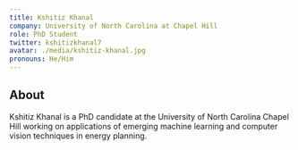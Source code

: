 ```yaml
---
title: Kshitiz Khanal
company: University of North Carolina at Chapel Hill
role: PhD Student
twitter: kshitizkhanal7
avatar: ./media/kshitiz-khanal.jpg
pronouns: He/Him
---
```

## About

Kshitiz Khanal is a PhD candidate at the University of North Carolina Chapel Hill working on applications of emerging machine learning and computer vision techniques in energy planning.